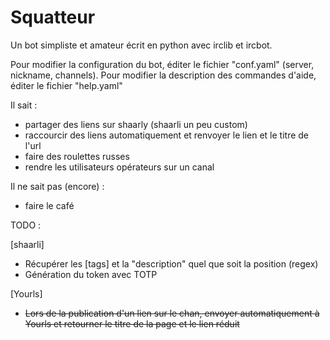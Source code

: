 Squatteur
=========

Un bot simpliste et amateur écrit en python avec irclib et ircbot.

Pour modifier la configuration du bot, éditer le fichier "conf.yaml" (server, nickname, channels).
Pour modifier la description des commandes d'aide, éditer le fichier "help.yaml"

Il sait :
  - partager des liens sur shaarly (shaarli un peu custom)
  - raccourcir des liens automatiquement et renvoyer le lien et le titre de l'url
  - faire des roulettes russes
  - rendre les utilisateurs opérateurs sur un canal

Il ne sait pas (encore) :
  - faire le café
  
TODO :
  
[shaarli]
  * Récupérer les [tags] et la "description" quel que soit la position (regex)
  * Génération du token avec TOTP

[Yourls]
  * ~~Lors de la publication d'un lien sur le chan, envoyer automatiquement à Yourls et retourner le titre de la page et le lien réduit~~

  
